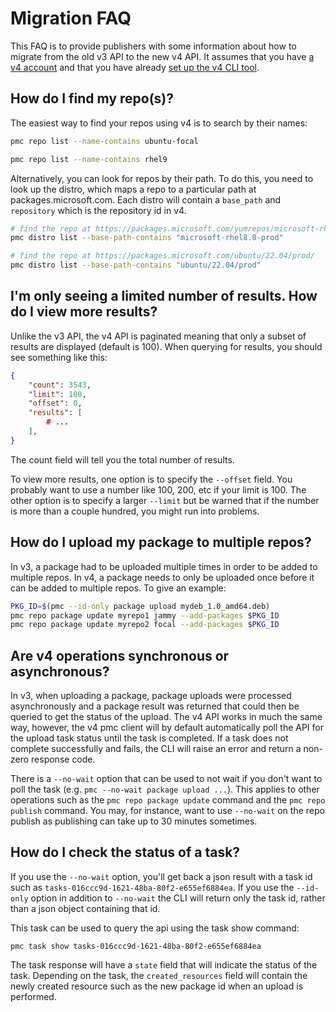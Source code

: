 # Migration FAQ

This FAQ is to provide publishers with some information about how to migrate from the old v3 API
to the new v4 API.
It assumes that you have [a v4 account](~/onboard) and that you have already [set up the v4 CLI
tool](~/pmctool).


## How do I find my repo(s)?

The easiest way to find your repos using v4 is to search by their names:

```bash
pmc repo list --name-contains ubuntu-focal

pmc repo list --name-contains rhel9
```

Alternatively, you can look for repos by their path.
To do this, you need to look up the distro, which maps a repo to a particular path at
packages.microsoft.com.
Each distro will contain a `base_path` and `repository` which is the repository id in v4.

```bash
# find the repo at https://packages.microsoft.com/yumrepos/microsoft-rhel8.0-prod/
pmc distro list --base-path-contains "microsoft-rhel8.0-prod"

# find the repo at https://packages.microsoft.com/ubuntu/22.04/prod/
pmc distro list --base-path-contains "ubuntu/22.04/prod"
```


## I'm only seeing a limited number of results. How do I view more results?

Unlike the v3 API, the v4 API is paginated meaning that only a subset of results are displayed
(default is 100).
When querying for results, you should see something like this:

```json
{
    "count": 3543,
    "limit": 100,
    "offset": 0,
    "results": [
        # ...
    ],
}
```

The count field will tell you the total number of results.

To view more results, one option is to specify the `--offset` field.
You probably want to use a number like 100, 200, etc if your limit is 100.
The other option is to specify a larger `--limit` but be warned that if the number is more than a
couple hundred, you might run into problems.


## How do I upload my package to multiple repos?

In v3, a package had to be uploaded multiple times in order to be added to multiple repos.
In v4, a package needs to only be uploaded once before it can be added to multiple repos.
To give an example:

```bash
PKG_ID=$(pmc --id-only package upload mydeb_1.0_amd64.deb)
pmc repo package update myrepo1 jammy --add-packages $PKG_ID
pmc repo package update myrepo2 focal --add-packages $PKG_ID
```


## Are v4 operations synchronous or asynchronous?

In v3, when uploading a package, package uploads were processed asynchronously and a package result
was returned that could then be queried to get the status of the upload.
The v4 API works in much the same way, however, the v4 pmc client will by default automatically poll
the API for the upload task status until the task is completed.
If a task does not complete successfully and fails, the CLI will raise an error and return a
non-zero response code.

There is a `--no-wait` option that can be used to not wait if you don't want to poll the task (e.g.
`pmc --no-wait package upload ...`).
This applies to other operations such as the `pmc repo package update` command and the `pmc repo
publish` command.
You may, for instance, want to use `--no-wait` on the repo publish as publishing can take up to 30
minutes sometimes.

## How do I check the status of a task?

If you use the `--no-wait` option, you'll get back a json result with a task id such as
`tasks-016ccc9d-1621-48ba-80f2-e655ef6884ea`.
If you use the `--id-only` option in addition to `--no-wait` the CLI will return only the task id,
rather than a json object containing that id.

This task can be used to query the api using the task show command:

```
pmc task show tasks-016ccc9d-1621-48ba-80f2-e655ef6884ea
```

The task response will have a `state` field that will indicate the status of the task.
Depending on the task, the `created_resources` field will contain the newly created resource such as
the new package id when an upload is performed.
